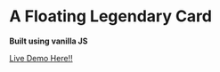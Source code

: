 # A Floating Legendary Card

**Built using vanilla JS**    

<a href="https://poetic-sherbet-76d52f.netlify.app/" target="_blank">Live Demo Here!!</a>